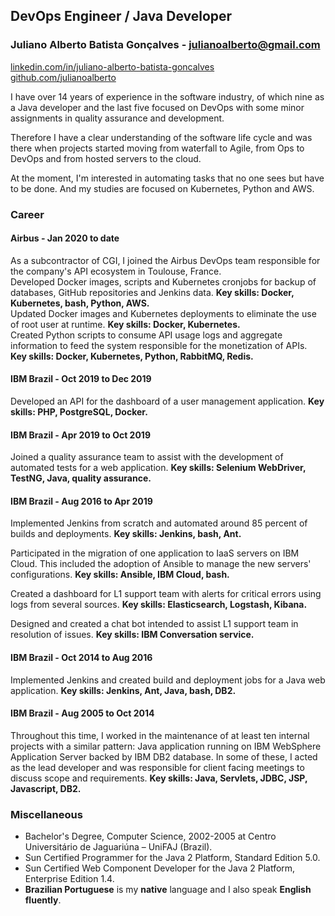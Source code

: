 ## DevOps Engineer / Java Developer
### Juliano Alberto Batista Gonçalves - julianoalberto@gmail.com
[linkedin.com/in/juliano-alberto-batista-goncalves](https://www.linkedin.com/in/juliano-alberto-batista-goncalves)  
[github.com/julianoalberto](https://github.com/julianoalberto)

I have over 14 years of experience in the software industry, of which nine as a Java developer and the last five focused on DevOps with some minor assignments in quality assurance and development. 

Therefore I have a clear understanding of the software life cycle and was there when projects started moving from waterfall to Agile, from Ops to DevOps and from hosted servers to the cloud.

At the moment, I'm interested in automating tasks that no one sees but have to be done. And my studies are focused on Kubernetes, Python and AWS.

### Career
#### Airbus - Jan 2020 to date
As a subcontractor of CGI, I joined the Airbus DevOps team responsible for the company's API ecosystem in Toulouse, France.  
Developed Docker images, scripts and Kubernetes cronjobs for backup of databases, GitHub repositories and Jenkins data. **Key skills: Docker, Kubernetes, bash, Python, AWS.**  
Updated Docker images and Kubernetes deployments to eliminate the use of root user at runtime. **Key skills: Docker, Kubernetes.**  
Created Python scripts to consume API usage logs and aggregate information to feed the system responsible for the monetization of APIs. **Key skills: Docker, Kubernetes, Python, RabbitMQ, Redis.**

#### IBM Brazil - Oct 2019 to Dec 2019
Developed an API for the dashboard of a user management application. **Key skills: PHP, PostgreSQL, Docker.**

#### IBM Brazil - Apr 2019 to Oct 2019
Joined a quality assurance team to assist with the development of automated tests for a web application. **Key skills: Selenium WebDriver, TestNG, Java, quality assurance.**

#### IBM Brazil - Aug 2016 to Apr 2019
Implemented Jenkins from scratch and automated around 85 percent of builds and deployments. **Key skills: Jenkins, bash, Ant.**

Participated in the migration of one application to IaaS servers on IBM Cloud. This included the adoption of Ansible to manage the new servers' configurations.
**Key skills: Ansible, IBM Cloud, bash.**

Created a dashboard for L1 support team with alerts for critical errors using logs from several sources. **Key skills: Elasticsearch, Logstash, Kibana.**

Designed and created a chat bot intended to assist L1 support team in resolution of issues. **Key skills: IBM Conversation service.**

#### IBM Brazil - Oct 2014 to Aug 2016
Implemented Jenkins and created build and deployment jobs for a Java web application. **Key skills: Jenkins, Ant, Java, bash, DB2.**

#### IBM Brazil - Aug 2005 to Oct 2014
Throughout this time, I worked in the maintenance of at least ten internal projects with a similar pattern: Java application running on IBM WebSphere Application Server backed by IBM DB2 database.
In some of these, I acted as the lead developer and was responsible for client facing meetings to discuss scope and requirements. **Key skills: Java, Servlets, JDBC, JSP, Javascript, DB2.**

### Miscellaneous
* Bachelor's Degree, Computer Science, 2002-2005 at Centro Universitário de Jaguariúna – UniFAJ (Brazil).
* Sun Certified Programmer for the Java 2 Platform, Standard Edition 5.0.
* Sun Certified Web Component Developer for the Java 2 Platform, Enterprise Edition 1.4.
* **Brazilian Portuguese** is my **native** language and I also speak **English fluently**.
